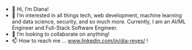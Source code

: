 - 👋 Hi, I’m Diana!
- 👀 I’m interested in all things tech, web development, machine learning and data science, security, and so much more. Currently, I am an AI/ML Engineer and Full-Stack Software Engineer.
- 💞️ I’m looking to collaborate on anything!
- 📫 How to reach me ... www.linkedin.com/in/dia-reyes/ !

<!---
dreyestech/dreyestech is a ✨ special ✨ repository because its `README.md` (this file) appears on your GitHub profile.
You can click the Preview link to take a look at your changes.
--->
